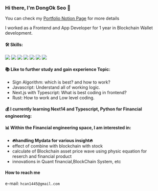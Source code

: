 ### Hi there, I'm DongOk Seo 👋

You can check my  [Portfolio Notion Page](https://brazen-hope-1c6.notion.site/About-Me-1263e6bc575b80628560c9e5297deebf) for more details


I worked as a Frontend and App Developer for 1 year in Blockchain Wallet development.
<!--
**SeoDongOk/SeoDongOk** is a ✨ _special_ ✨ repository because its `README.md` (this file) appears on your GitHub profile.

Here are some ideas to get you started:

- 🔭 I’m currently working on ...
- 🌱 I’m currently learning ...
- 👯 I’m looking to collaborate on ...
- 🤔 I’m looking for help with ...
- 💬 Ask me about ...
- 📫 How to reach me: ...
- 😄 Pronouns: ...
- ⚡ Fun fact: ...
-->


#### 🛠️ Skills:
<div>
  <image src='https://img.shields.io/badge/Javascript-F7DF1E'/>
  <image src='https://img.shields.io/badge/Typescript-3178C6'/>
  <image src='https://img.shields.io/badge/React-61DAFB'/>
  <image src='https://img.shields.io/badge/ReactNative-61DAFB'/>
  <image src='https://img.shields.io/badge/Next.js-000000'/>
  <image src='https://img.shields.io/badge/Python-85CBF8'/>
  <image src='https://img.shields.io/badge/Django-092E20'/>
</div>

#### 📚 Like to further study and gain experience Topic:
  - Sign Algorithm: which is best? and how to work?
  - Javascript: Understand all of working logic.
  - Next.js with Typescript: What is best coding in frontend?
  - Rust: How to work and Low level coding.

#### 💰 I currently learning Next14 and Typescript, Python for Financial engineering:

#### 📊 Within the Financial engineering space, I am interested in:
  - <b>🔥handling Mydata for various insight🔥</b>
  - effect of combine with blockchain with stock
  - calculate of Blockchain asset price wave using physic equation for reserch and financial product 
  - innovations in Quant financial,BlockChain System, etc


#### How to reach me

e-mail: `hcan1445@gmail.com`





